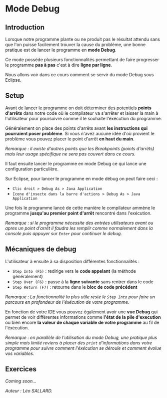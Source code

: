 # Mode Debug

## Introduction

Lorsque notre programme plante ou ne produit pas le résultat attendu sans que l'on puisse facilement trouver la cause du problème, une bonne pratique est de lancer le programme en **mode Debug**.

Ce mode possède plusieurs fonctionnalités permettant de faire progresser le programme **pas à pas** c'est à dire **ligne par ligne**.

Nous allons voir dans ce cours comment se servir du mode Debug sous Eclipse.

## Setup

Avant de lancer le programme on doit déterminer des potentiels **points d'arrêts** dans notre code où le compilateur va s'arrêter et laisser la main à l'utilisateur pour poursuivre comme il le souhaite l'éxécution du programme.

Généralement on place des points d'arrêts avant **les instructions qui pourraient poser problème**. Si vous n'avez aucune idée d'où provient le problème vous pouvez placer le point d'arrêt **en haut du main**.

_Remarque : il existe d'autres points que les Breakpoints (points d'arrêts) mais leur usage spécifique ne sera pas couvert dans ce cours._

Il faut ensuite lancer le programme en mode Debug ce qui lance une configuration particulière.

Sur Eclipse, pour lancer le programme en mode débug on peut faire ceci :

- `Clic droit > Debug As > Java Application`
- `Icone d'insecte dans la barre d'actions > Debug As > Java Application`

Une fois le programme lancé de cette manière le compilateur ammène le programme **jusqu'au premier point d'arrêt** rencontré dans l'exécution.

_Remarque : si le programme nécessite des entrées utilisateurs avant ou apres un point d'arrêt il faudra les remplir comme normalement dans la console puis appuyer sur `Enter` pour continuer le debug._

## Mécaniques de debug

L'utilisateur à ensuite à sa disposition différentes fonctionnalités :

- `Step Into (F5)` : redirige vers le **code appelant** (la méthode généralement)
- `Step Over (F6)` : passe à la **ligne suivante** sans rentrer dans le code
- `Step Return (F7)` : retourne dans le **bloc de code précédent**

_Remarque : La fonctionnalité la plus utile reste le `Step Into` pour faire un parcours en profondeur de l'éxécution de votre programme._

En fonction de votre IDE vous pouvez également avoir une **vue Debug** qui permet de voir différentes informations comme **l'état de la pile d'execution** ou bien encore **la valeur de chaque variable de votre programme** au fil de l'éxécution.

_Remarque : en parallèle de l'utilisation du mode Debug, une pratique plus simple mais limité reviens à placer des `print` d'informations dans votre programme pour suivre comment l'éxécution se déroule et comment évolue vos variables._

## Exercices

_Coming soon..._

_Auteur : Léo SALLARD._
